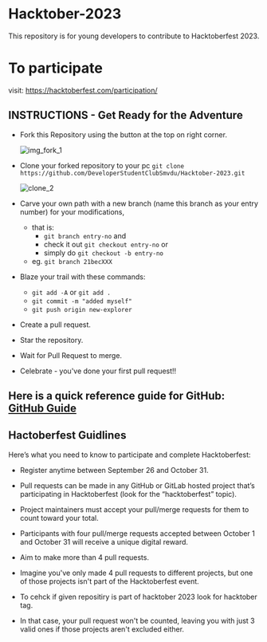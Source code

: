 # Hacktober-2023
This repository is for young developers to contribute to Hacktoberfest 2023.

# To participate
visit: https://hacktoberfest.com/participation/


## INSTRUCTIONS - Get Ready for the Adventure 

- Fork this Repository using the button at the top on right corner.

  ![img_fork_1](https://github.com/DeveloperStudentClubSmvdu/Hacktober-2023/blob/main/sc/2.png)

- Clone your forked repository to your pc `git clone https://github.com/DeveloperStudentClubSmvdu/Hacktober-2023.git`

  ![clone_2](https://github.com/DeveloperStudentClubSmvdu/Hacktober-2023/blob/main/sc/1.png)

- Carve your own path with a new branch (name this branch as your entry number) for your modifications,
  - that is:
    - `git branch entry-no` and
    - check it out `git checkout entry-no` or
    - simply do `git checkout -b entry-no `
  - eg. `git branch 21becXXX`

- Blaze your trail with these commands:
  - `git add -A` or `git add .`
  - `git commit -m "added myself"`
  - `git push origin new-explorer`

- Create a pull request.

- Star the repository.

- Wait for Pull Request to merge.

- Celebrate - you've done your first pull request!!

## Here is a quick reference guide for GitHub: [GitHub Guide](https://github.com/git-guides)


## Hactoberfest Guidlines
Here’s what you need to know to participate and complete Hacktoberfest:

  - Register anytime between September 26 and October 31.
    
  - Pull requests can be made in any GitHub or GitLab hosted project that’s participating in Hacktoberfest (look for the “hacktoberfest” topic).
    
  - Project maintainers must accept your pull/merge requests for them to count toward your total.
    
  - Participants with four pull/merge requests accepted between October 1 and October 31 will receive a unique digital reward.
    
  - Aim to make more than 4 pull requests.
    
  - Imagine you've only made 4 pull requests to different projects, but one of those projects isn't part of the Hacktoberfest event.

  - To cehck if given repositiry is part of hacktober 2023 look for hacktober tag.
    
  - In that case, your pull request won't be counted, leaving you with just 3 valid ones if those projects aren't excluded either.


